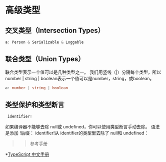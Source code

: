 # 高级类型

## 交叉类型（Intersection Types）

```ts
a: Person & Serializable & Loggable
```

## 联合类型（Union Types）

联合类型表示一个值可以是几种类型之一。 我们用竖线（|）分隔每个类型，所以number | string | boolean表示一个值可以是number，string，或boolean。

```ts
a: number | string | boolean
```


## 类型保护和类型断言

```ts
 identifier!
```

如果编译器不能够去除 null或 undefined，你可以使用类型断言手动去除。 语法是添加 !后缀： identifier!从 identifier的类型里去除了 null和 undefined：


>> 参考手册

*[TypeScript 中文手册](https://typescript.bootcss.com/search/?q=%21)
